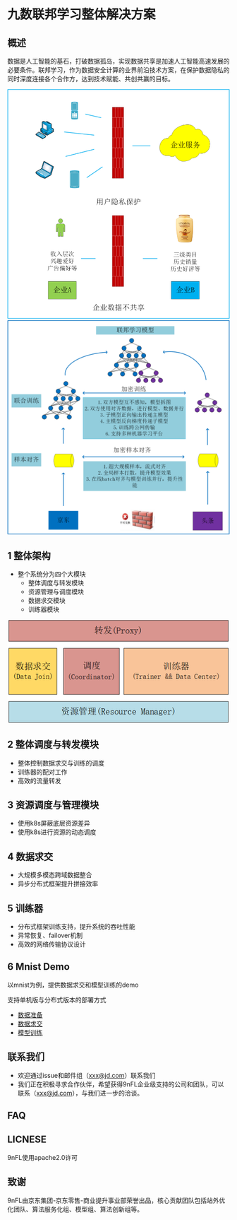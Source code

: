 # 九数联邦学习整体解决方案



## 概述

数据是人工智能的基石，打破数据孤岛，实现数据共享是加速人工智能高速发展的必要条件。联邦学习，作为数据安全计算的业界前沿技术方案，在保护数据隐私的同时深度连接各个合作方，达到技术赋能、共创共赢的目标。

![p1](docs/imgs/p1.png)
![p2](docs/imgs/p2.png)

## 1 整体架构

- 整个系统分为四个大模块
  - 整体调度与转发模块
  - 资源管理与调度模块
  - 数据求交模块
  - 训练器模块

![architecture.png](docs/imgs/architecture.png)

## 2 整体调度与转发模块

- 整体控制数据求交与训练的调度
- 训练器的配对工作
- 高效的流量转发



## 3 资源调度与管理模块

- 使用k8s屏蔽底层资源差异
- 使用k8s进行资源的动态调度



## 4 数据求交

- 大规模多模态跨域数据整合 
- 异步分布式框架提升拼接效率



## 5 训练器

- 分布式框架训练支持，提升系统的吞吐性能
- 异常恢复、failover机制
- 高效的网络传输协议设计



## 6 Mnist Demo

以mnist为例，提供数据求交和模型训练的demo

支持单机版与分布式版本的部署方式

- [数据准备](example/mnist_data/README.md)
- [数据求交](example/data_join/README.md)
- [模型训练](example/mnist_demo/README.md)




## 联系我们

- 欢迎通过issue和邮件组（xxx@jd.com）联系我们
- 我们正在积极寻求合作伙伴，希望获得9nFL企业级支持的公司和团队，可以联系（xxx@jd.com），与我们进一步的洽谈。



## FAQ



## LICNESE

9nFL使用apache2.0许可



## 致谢

9nFL由京东集团-京东零售-商业提升事业部荣誉出品，核心贡献团队包括站外优化团队、算法服务化组、模型组、算法创新组等。

